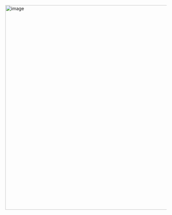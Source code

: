 <p align="centre"
<img width="347" height="143" alt="image" src="https://github.com/user-attachments/assets/1e06aa9a-946c-4998-af34-2085a5a69122" />
</p>

<img width="813" height="641" alt="image" src="https://github.com/user-attachments/assets/52d15c99-f199-49bc-bd8a-bab6d3b6a638" />
